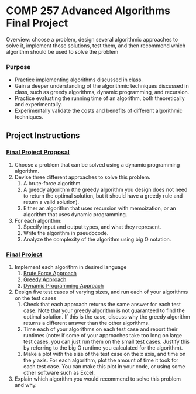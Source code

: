 # COMP 257 Advanced Algorithms Final Project

Overview: choose a problem, design several algorithmic approaches to solve it, implement those solutions, test them, and then recommend which algorithm should be used to solve the problem

### Purpose
- Practice implementing algorithms discussed in class.
- Gain a deeper understanding of the algorithmic techniques discussed in class, such as greedy algorithms, dynamic programming, and recursion.
- Practice evaluating the running time of an algorithm, both theoretically and experimentally.
- Experimentally validate the costs and benefits of different algorithmic techniques.

## Project Instructions

### [Final Project Proposal](finalProjectProposal.md)
1. Choose a problem that can be solved using a dynamic programming algorithm.
2. Devise three different approaches to solve this problem. 
    1. A brute-force algorithm.
    2. A greedy algorithm (the greedy algorithm you design does not need to return the optimal solution, but it should have a greedy rule and return a valid solution).
    3. Either an algorithm that uses recursion with memoization, or an algorithm that uses dynamic programming.
3. For each algorithm:
    1. Specify input and output types, and what they represent.
    2. Write the algorithm in pseudocode.
    3. Analyze the complexity of the algorithm using big O notation.

### [Final Project](projectReport.md)
1. Implement each algorithm in desired language
    1. [Brute Force Approach](/algorithms/bruteForceApproach.py)
    2. [Greedy Approach](/algorithms/greedyApproach.py)
    3. [Dynamic Programming Approach](/algorithms/dynamicProgrammingApproach.py)
2. Design five test cases of varying sizes, and run each of your algorithms on the test cases
    1. Check that each approach returns the same answer for each test case. Note that your greedy algorithm is not guaranteed to find the optimal solution. If this is the case, discuss why the greedy algorithm returns a different answer than the other algorithms.
    2. Time each of your algorithms on each test case and report their runtimes (note: if some of your approaches take too long on large test cases, you can just run them on the small test cases. Justify this by referring to the big O runtime you calculated for the algorithm).
    3. Make a plot with the size of the test case on the x axis, and time on the y axis. For each algorithm, plot the amount of time it took for each test case. You can make this plot in your code, or using some other software such as Excel.
3. Explain which algorithm you would recommend to solve this problem and why.
